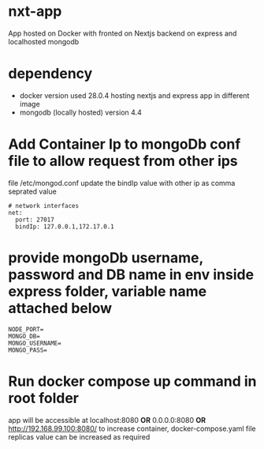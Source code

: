 # nxt-app
App hosted on Docker with fronted on Nextjs backend on express and localhosted mongodb

# dependency
- docker version used 28.0.4 hosting nextjs and express app in different image
- mongodb (locally hosted) version 4.4

 # Add Container Ip to mongoDb conf file to allow request from other ips
  file /etc/mongod.conf update the bindIp value with other ip as comma seprated value
  ```
  # network interfaces
  net:
    port: 27017
    bindIp: 127.0.0.1,172.17.0.1

  ```
 # provide mongoDb username, password and DB name in env inside express folder, variable name attached below
  ```
  NODE_PORT=
  MONGO_DB=
  MONGO_USERNAME=
  MONGO_PASS=
  ```
# Run docker compose up command in root folder 
app will be accessible at localhost:8080 **OR** 0.0.0.0:8080 **OR** http://192.168.99.100:8080/ 
to increase container, docker-compose.yaml file replicas value can be increased as required
